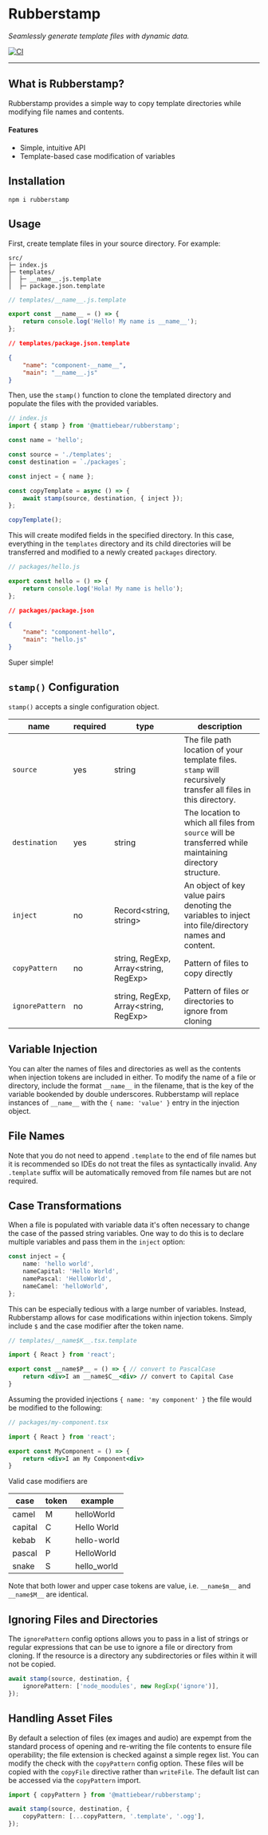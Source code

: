 # Rubberstamp

_Seamlessly generate template files with dynamic data._

[![CI](https://github.com/mattiebear/rubberstamp/actions/workflows/ci.yml/badge.svg)](https://github.com/mattiebear/rubberstamp/actions/workflows/ci.yml)

---

## What is Rubberstamp?

Rubberstamp provides a simple way to copy template directories while modifying file names and contents.

#### Features

- Simple, intuitive API
- Template-based case modification of variables

## Installation

```
npm i rubberstamp
```

## Usage

First, create template files in your source directory. For example:

```
src/
├─ index.js
├─ templates/
│  ├─ __name__.js.template
│  ├─ package.json.template
```

```js
// templates/__name__.js.template

export const __name__ = () => {
	return console.log('Hello! My name is __name__');
};
```

```json
// templates/package.json.template

{
	"name": "component-__name__",
	"main": "__name__.js"
}
```

Then, use the `stamp()` function to clone the templated directory and populate the files with the provided variables.

```js
// index.js
import { stamp } from '@mattiebear/rubberstamp';

const name = 'hello';

const source = './templates';
const destination = `./packages`;

const inject = { name };

const copyTemplate = async () => {
	await stamp(source, destination, { inject });
};

copyTemplate();
```

This will create modifed fields in the specified directory. In this case, everything in the `templates` directory and its child directories will be transferred and modified to a newly created `packages` directory.

```js
// packages/hello.js

export const hello = () => {
	return console.log('Hola! My name is hello');
};
```

```json
// packages/package.json

{
	"name": "component-hello",
	"main": "hello.js"
}
```

Super simple!

## `stamp()` Configuration

`stamp()` accepts a single configuration object.

| name            | required | type                                  | description                                                                                                   |
| --------------- | -------- | ------------------------------------- | ------------------------------------------------------------------------------------------------------------- |
| `source`        | yes      | string                                | The file path location of your template files. `stamp` will recursively transfer all files in this directory. |
| `destination`   | yes      | string                                | The location to which all files from `source` will be transferred while maintaining directory structure.      |
| `inject`        | no       | Record<string, string>                | An object of key value pairs denoting the variables to inject into file/directory names and content.          |
| `copyPattern`   | no       | string, RegExp, Array<string, RegExp> | Pattern of files to copy directly                                                                             |
| `ignorePattern` | no       | string, RegExp, Array<string, RegExp> | Pattern of files or directories to ignore from cloning                                                        |

## Variable Injection

You can alter the names of files and directories as well as the contents when injection tokens are included in either. To modify the name of a file or directory, include the format `__name__` in the filename, that is the key of the variable bookended by double underscores. Rubberstamp will replace instances of `__name__` with the `{ name: 'value' }` entry in the injection object.

## File Names

Note that you do not need to append `.template` to the end of file names but it is recommended so IDEs do not treat the files as syntactically invalid. Any `.template` suffix will be automatically removed from file names but are not required.

## Case Transformations

When a file is populated with variable data it's often necessary to change the case of the passed string variables. One way to do this is to declare multiple variables and pass them in the `inject` option:

```ts
const inject = {
	name: 'hello world',
	nameCapital: 'Hello World',
	namePascal: 'HelloWorld',
	nameCamel: 'helloWorld',
};
```

This can be especially tedious with a large number of variables. Instead, Rubberstamp allows for case modifications within injection tokens. Simply include `$` and the case modifier after the token name.

```jsx
// templates/__name$K__.tsx.template

import { React } from 'react';

export const __name$P__ = () => { // convert to PascalCase
	return <div>I am __name$C__<div> // convert to Capital Case
}
```

Assuming the provided injections `{ name: 'my component' }` the file would be modified to the following:

```jsx
// packages/my-component.tsx

import { React } from 'react';

export const MyComponent = () => {
	return <div>I am My Component<div>
}
```

Valid case modifiers are

| case    | token | example     |
| ------- | ----- | ----------- |
| camel   | M     | helloWorld  |
| capital | C     | Hello World |
| kebab   | K     | hello-world |
| pascal  | P     | HelloWorld  |
| snake   | S     | hello_world |

Note that both lower and upper case tokens are value, i.e. `__name$m__` and `__name$M__` are identical.

## Ignoring Files and Directories

The `ignorePattern` config options allows you to pass in a list of strings or regular expressions that can be use to ignore a file or directory from cloning. If the resource is a directory any subdirectories or files within it will not be copied.

```ts
await stamp(source, destination, {
	ignorePattern: ['node_moodules', new RegExp('ignore')],
});
```

## Handling Asset Files

By default a selection of files (ex images and audio) are expempt from the standard process of opening and re-writing the file contents to ensure file operability; the file extension is checked against a simple regex list. You can modify the check with the `copyPattern` config option. These files will be copied with the `copyFile` directive rather than `writeFile`. The default list can be accessed via the `copyPattern` import.

```ts
import { copyPattern } from '@mattiebear/rubberstamp';

await stamp(source, destination, {
	copyPattern: [...copyPattern, '.template', '.ogg'],
});
```
